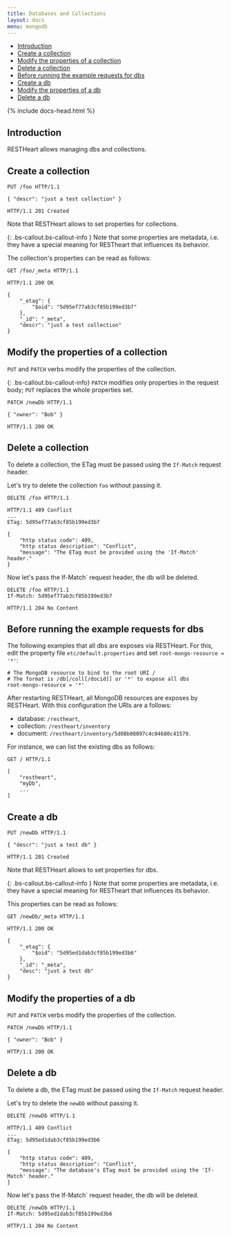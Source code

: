 ```yaml
---
title: Databases and Collections
layout: docs
menu: mongodb
---
```


<div markdown="1" class="d-none d-xl-block col-xl-2 order-last bd-toc">

-   [Introduction](#introduction)
-   [Create a collection](#create-a-collection)
-   [Modify the properties of a collection](#modify-the-properties-of-a-collection)
-   [Delete a collection](#delete-a-collection)
-   [Before running the example requests for dbs](#before-running-the-example-requests-for-dbs)
-   [Create a db](#create-a-db)
-   [Modify the properties of a db](#modify-the-properties-of-a-db)
-   [Delete a db](#delete-a-db)

</div>
<div markdown="1" class="col-12 col-md-9 col-xl-8 py-md-3 bd-content">

{% include docs-head.html %}

## Introduction

RESTHeart allows managing dbs and collections.

## Create a collection

```http
PUT /foo HTTP/1.1

{ "descr": "just a test collection" }

HTTP/1.1 201 Created

```

Note that RESTHeart allows to set properties for collections.

{: .bs-callout.bs-callout-info }
Note that some properties are metadata, i.e. they have a special
meaning for RESTheart that influences its behavior.

The collection's properties can be read as follows:

```http
GET /foo/_meta HTTP/1.1

HTTP/1.1 200 OK

{
    "_etag": {
        "$oid": "5d95ef77ab3cf85b199ed3b7"
    },
    "_id": "_meta",
    "descr": "just a test collection"
}
```

## Modify the properties of a collection

`PUT` and `PATCH` verbs modify the properties of the collection.

{: .bs-callout.bs-callout-info}
`PATCH` modifies only properties in the request body; `PUT` replaces the whole properties set.

```http
PATCH /newDb HTTP/1.1

{ "owner": "Bob" }

HTTP/1.1 200 OK
```

## Delete a collection

To delete a collection, the ETag must be passed using the `If-Match` request header.

Let's try to delete the collection `foo` without passing it.

```http
DELETE /foo HTTP/1.1

HTTP/1.1 409 Conflict
...
ETag: 5d95ef77ab3cf85b199ed3b7

{
    "http status code": 409,
    "http status description": "Conflict",
    "message": "The ETag must be provided using the 'If-Match' header."
}
```

Now let's pass the If-Match` request header, the db will be deleted.

```http
DELETE /foo HTTP/1.1
If-Match: 5d95ef77ab3cf85b199ed3b7

HTTP/1.1 204 No Content
```

## Before running the example requests for dbs

The following examples that all dbs are exposes via RESTHeart. For this, edit the property file `etc/default.properties` and set `root-mongo-resource = '*'`:

```
# The MongoDB resource to bind to the root URI /
# The format is /db[/coll[/docid]] or '*' to expose all dbs
root-mongo-resource = '*'
```

After restarting RESTHeart, all MongoDB resources are exposes by RESTHeart. With this configuration the URIs are a follows:

-   database: `/restheart`,
-   collection: `/restheart/inventory`
-   document: `/restheart/inventory/5d08b08097c4c04680c41579`.

For instance, we can list the existing dbs as follows:

```http
GET / HTTP/1.1

[
    "restheart",
    "myDb",
    ...
]

```

## Create a db

```http
PUT /newDb HTTP/1.1

{ "descr": "just a test db" }

HTTP/1.1 201 Created

```

Note that RESTHeart allows to set properties for dbs.

{: .bs-callout.bs-callout-info }
Note that some properties are metadata, i.e. they have a special
meaning for RESTheart that influences its behavior.

This properties can be read as follows:

```http
GET /newDb/_meta HTTP/1.1

HTTP/1.1 200 OK

{
    "_etag": {
        "$oid": "5d95ed1dab3cf85b199ed3b6"
    },
    "_id": "_meta",
    "desc": "just a test db"
}
```

## Modify the properties of a db

`PUT` and `PATCH` verbs modify the properties of the collection.

```http
PATCH /newDb HTTP/1.1

{ "owner": "Bob" }

HTTP/1.1 200 OK
```

## Delete a db

To delete a db, the ETag must be passed using the `If-Match` request header.

Let's try to delete the `newDb` without passing it.

```http
DELETE /newDb HTTP/1.1

HTTP/1.1 409 Conflict
...
ETag: 5d95ed1dab3cf85b199ed3b6

{
    "http status code": 409,
    "http status description": "Conflict",
    "message": "The database's ETag must be provided using the 'If-Match' header."
}
```

Now let's pass the If-Match` request header, the db will be deleted.

```http
DELETE /newDb HTTP/1.1
If-Match: 5d95ed1dab3cf85b199ed3b6

HTTP/1.1 204 No Content
```
